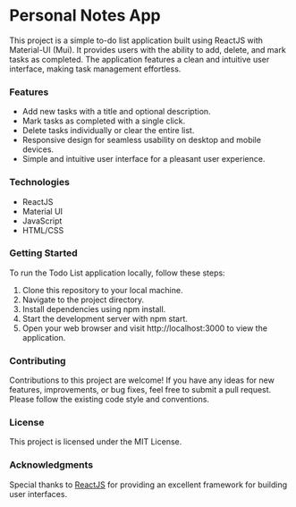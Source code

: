 # Personal Notes App

This project is a simple to-do list application built using ReactJS with Material-UI (Mui). It provides users with the ability to add, delete, and mark tasks as completed. The application features a clean and intuitive user interface, making task management effortless.

### Features

- Add new tasks with a title and optional description.
- Mark tasks as completed with a single click.
- Delete tasks individually or clear the entire list.
- Responsive design for seamless usability on desktop and mobile devices.
- Simple and intuitive user interface for a pleasant user experience.

### Technologies

- ReactJS
- Material UI
- JavaScript
- HTML/CSS

### Getting Started

To run the Todo List application locally, follow these steps:

1. Clone this repository to your local machine.
2. Navigate to the project directory.
3. Install dependencies using npm install.
4. Start the development server with npm start.
5. Open your web browser and visit http://localhost:3000 to view the application.

### Contributing

Contributions to this project are welcome! If you have any ideas for new features, improvements, or bug fixes, feel free to submit a pull request. Please follow the existing code style and conventions.

### License

This project is licensed under the MIT License.

### Acknowledgments

Special thanks to <a href='https://react.dev'>ReactJS</a> for providing an excellent framework for building user interfaces.
